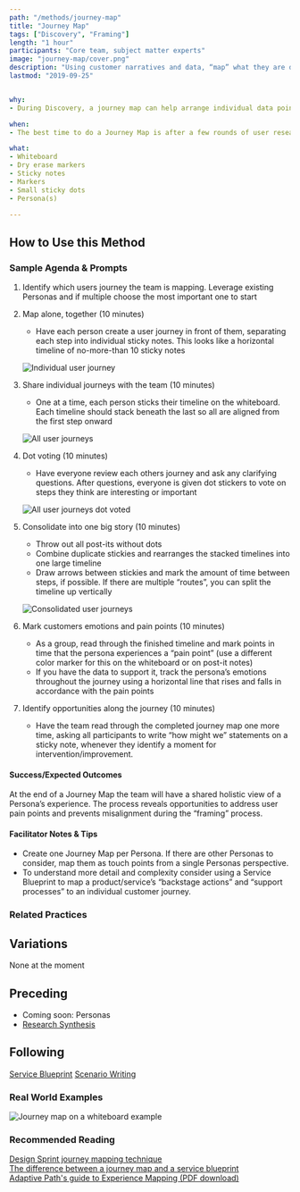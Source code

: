 ```yaml
---
path: "/methods/journey-map"
title: "Journey Map"
tags: ["Discovery", "Framing"]
length: "1 hour"
participants: "Core team, subject matter experts"
image: "journey-map/cover.png"
description: "Using customer narratives and data, “map” what they are doing, thinking, feeling and interacting with over a set period of time."
lastmod: "2019-09-25"


why:
- During Discovery, a journey map can help arrange individual data points into chronological order. During Framing, the team can return to a journey map to identify the point in the journey when a proposed solution will be used by a customer.

when:
- The best time to do a Journey Map is after a few rounds of user research, when synthesizing data into insights. Alternatively, Journey Maps can be used to align the stakeholder’s vision of a Customer Journey, before starting User Research. During Framing, the map can be modified to match a “future” state where the proposed solution exists.

what:
- Whiteboard
- Dry erase markers
- Sticky notes
- Markers
- Small sticky dots
- Persona(s)

---
```

## How to Use this Method
### Sample Agenda & Prompts
1. Identify which users journey the team is mapping. Leverage existing Personas and if multiple choose the most important one to start

1. Map alone, together (10 minutes)
   - Have each person create a user journey in front of them, separating each step into individual sticky notes. This looks like a horizontal timeline of no-more-than 10 sticky notes

   ![Individual user journey](/images/practices/journey-map/Step-1.png)

1. Share individual journeys with the team (10 minutes)
   - One at a time, each person sticks their timeline on the whiteboard. Each timeline should stack beneath the last so all are aligned from the first step onward

   ![All user journeys](/images/practices/journey-map/Step-2.png)

1. Dot voting (10 minutes)
   - Have everyone review each others journey and ask any clarifying questions. After questions, everyone is given dot stickers to vote on steps they think are interesting or important

   ![All user journeys dot voted](/images/practices/journey-map/Step-3.png)

1. Consolidate into one big story (10 minutes)
   - Throw out all post-its without dots
   - Combine duplicate stickies and rearranges the stacked timelines into one large timeline
   - Draw arrows between stickies and mark the amount of time between steps, if possible. If there are multiple “routes”, you can split the timeline up vertically

   ![Consolidated user journeys](/images/practices/journey-map/Step-4.png)

1. Mark customers emotions and pain points (10 minutes)
   - As a group, read through the finished timeline and mark points in time that the persona experiences a “pain point” (use a different color marker for this on the whiteboard or on post-it notes)
   - If you have the data to support it, track the persona’s emotions throughout the journey using a horizontal line that rises and falls in accordance with the pain points

1. Identify opportunities along the journey (10 minutes)
   - Have the team read through the completed journey map one more time, asking all participants to write “how might we” statements on a sticky note, whenever they identify a moment for intervention/improvement.

#### Success/Expected Outcomes
At the end of a Journey Map the team will have a shared holistic view of a Persona’s experience. The process reveals opportunities to address user pain points and prevents misalignment during the “framing” process.

#### Facilitator Notes & Tips

- Create one Journey Map per Persona. If there are other Personas to consider, map them as touch points from a single Personas perspective.
- To understand more detail and complexity consider using a Service Blueprint to map a product/service’s “backstage actions” and “support processes” to an individual customer journey.

### Related Practices

## Variations

None at the moment

## Preceding
- Coming soon: Personas
- [Research Synthesis](/practices/research-synthesis)

## Following
[Service Blueprint](/practices/service-blueprint)
[Scenario Writing](/practices/scenario-writing)

### Real World Examples

![Journey map on a whiteboard example](/images/practices/journey-map/example-1.jpg)

### Recommended Reading

[Design Sprint journey mapping technique](https://sprintstories.com/the-design-sprint-note-n-map-a9bf0ca88f51)  
[The difference between a journey map and a service blueprint](https://blog.practicalservicedesign.com/the-difference-between-a-journey-map-and-a-service-blueprint-31a6e24c4a6c)  
[Adaptive Path's guide to Experience Mapping (PDF download)](https://adaptivepath.s3.amazonaws.com/apguide/download/Adaptive_Paths_Guide_to_Experience_Mapping.pdf)
